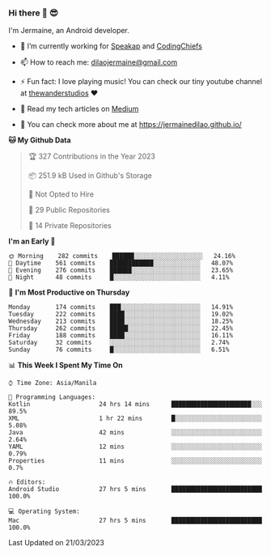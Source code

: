 ### Hi there 👋 😎
I'm Jermaine, an Android developer.

- 🔭 I’m currently working for [Speakap](https://www.speakap.com/) and [CodingChiefs](https://codingchiefs.com/en/)

- 📫 How to reach me: dilaojermaine@gmail.com

- ⚡ Fun fact: I love playing music! You can check our tiny youtube channel at [thewanderstudios](https://www.youtube.com/thewanderstudios) ♥️

- 📖 Read my tech articles on [Medium](https://jermainedilao.medium.com/)

- 👀 You can check more about me at https://jermainedilao.github.io/

<!--
**jermainedilao/jermainedilao** is a ✨ _special_ ✨ repository because its `README.md` (this file) appears on your GitHub profile.

Here are some ideas to get you started:

- 🔭 I’m currently working on ...
- 🌱 I’m currently learning ...
- 👯 I’m looking to collaborate on ...
- 🤔 I’m looking for help with ...
- 💬 Ask me about ...
- 📫 How to reach me: ...
- 😄 Pronouns: ...
- ⚡ Fun fact: ...
-->

<!--START_SECTION:waka-->
**🐱 My Github Data** 

> 🏆 327 Contributions in the Year 2023
 > 
> 📦 251.9 kB Used in Github's Storage 
 > 
> 🚫 Not Opted to Hire
 > 
> 📜 29 Public Repositories 
 > 
> 🔑 14 Private Repositories  
 > 
**I'm an Early 🐤** 

```text
🌞 Morning    282 commits    ██████░░░░░░░░░░░░░░░░░░░   24.16% 
🌆 Daytime    561 commits    ████████████░░░░░░░░░░░░░   48.07% 
🌃 Evening    276 commits    ██████░░░░░░░░░░░░░░░░░░░   23.65% 
🌙 Night      48 commits     █░░░░░░░░░░░░░░░░░░░░░░░░   4.11%

```
📅 **I'm Most Productive on Thursday** 

```text
Monday       174 commits    ███░░░░░░░░░░░░░░░░░░░░░░   14.91% 
Tuesday      222 commits    ████░░░░░░░░░░░░░░░░░░░░░   19.02% 
Wednesday    213 commits    ████░░░░░░░░░░░░░░░░░░░░░   18.25% 
Thursday     262 commits    █████░░░░░░░░░░░░░░░░░░░░   22.45% 
Friday       188 commits    ████░░░░░░░░░░░░░░░░░░░░░   16.11% 
Saturday     32 commits     ░░░░░░░░░░░░░░░░░░░░░░░░░   2.74% 
Sunday       76 commits     █░░░░░░░░░░░░░░░░░░░░░░░░   6.51%

```


📊 **This Week I Spent My Time On** 

```text
⌚︎ Time Zone: Asia/Manila

💬 Programming Languages: 
Kotlin                   24 hrs 14 mins      ██████████████████████░░░   89.5% 
XML                      1 hr 22 mins        █░░░░░░░░░░░░░░░░░░░░░░░░   5.08% 
Java                     42 mins             ░░░░░░░░░░░░░░░░░░░░░░░░░   2.64% 
YAML                     12 mins             ░░░░░░░░░░░░░░░░░░░░░░░░░   0.79% 
Properties               11 mins             ░░░░░░░░░░░░░░░░░░░░░░░░░   0.7%

🔥 Editors: 
Android Studio           27 hrs 5 mins       █████████████████████████   100.0%

💻 Operating System: 
Mac                      27 hrs 5 mins       █████████████████████████   100.0%

```


 Last Updated on 21/03/2023
<!--END_SECTION:waka-->
